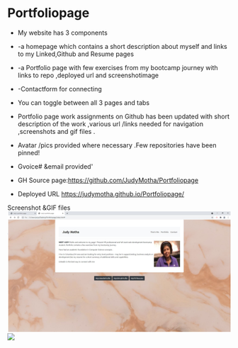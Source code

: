 # Portfoliopage
* My website has  3  components 
* -a homepage which contains a short description about myself and links to my Linked,Github and Resume pages
* -a Portfolio page with few exercises  from my bootcamp journey with links to repo ,deployed url and screenshotimage 
* -Contactform for connecting
* You can toggle between all 3 pages and tabs
* Portfolio page work assignments on Github has been updated  with short description of the work ,various url /links needed for navigation ,screenshots and gif files .
* Avatar /pics provided where necessary .Few  repositories have been pinned!
* Gvoice# &email provided'

* GH Source page:https://github.com/JudyMotha/Portfoliopage
* Deployed URL  https://judymotha.github.io/Portfoliopage/

Screenshot &GIF files
<img src= "./Landingpage.JPG">
<img src = "./Portfoliopage.gif">


